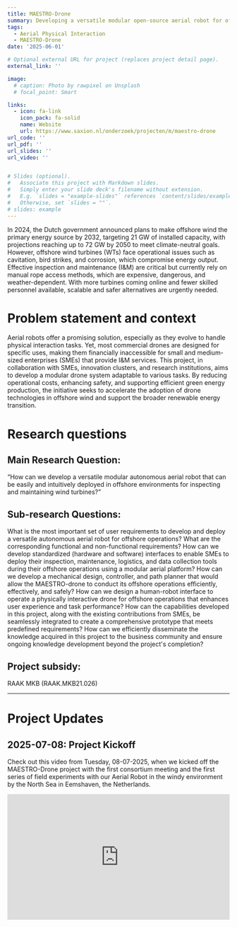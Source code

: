 ```yaml
---
title: MAESTRO-Drone
summary: Developing a versatile modular open-source aerial robot for offshore wind turbine operations.
tags:
  - Aerial Physical Interaction
  - MAESTRO-Drone
date: '2025-06-01'

# Optional external URL for project (replaces project detail page).
external_link: ''

image:
  # caption: Photo by rawpixel on Unsplash
  # focal_point: Smart

links:
  - icon: fa-link
    icon_pack: fa-solid
    name: Website
    url: https://www.saxion.nl/onderzoek/projecten/m/maestro-drone
url_code: ''
url_pdf: ''
url_slides: ''
url_video: ''


# Slides (optional).
#   Associate this project with Markdown slides.
#   Simply enter your slide deck's filename without extension.
#   E.g. `slides = "example-slides"` references `content/slides/example-slides.md`.
#   Otherwise, set `slides = ""`.
# slides: example
---
```


In 2024, the Dutch government announced plans to make offshore wind the primary energy source by 2032, targeting 21 GW of installed capacity, with projections reaching up to 72 GW by 2050 to meet climate-neutral goals. However, offshore wind turbines (WTs) face operational issues such as cavitation, bird strikes, and corrosion, which compromise energy output. Effective inspection and maintenance (I&M) are critical but currently rely on manual rope access methods, which are expensive, dangerous, and weather-dependent. With more turbines coming online and fewer skilled personnel available, scalable and safer alternatives are urgently needed.

# Problem statement and context
Aerial robots offer a promising solution, especially as they evolve to handle physical interaction tasks. Yet, most commercial drones are designed for specific uses, making them financially inaccessible for small and medium-sized enterprises (SMEs) that provide I&M services. This project, in collaboration with SMEs, innovation clusters, and research institutions, aims to develop a modular drone system adaptable to various tasks. By reducing operational costs, enhancing safety, and supporting efficient green energy production, the initiative seeks to accelerate the adoption of drone technologies in offshore wind and support the broader renewable energy transition.

# Research questions
## Main Research Question:
“How can we develop a versatile modular autonomous aerial robot that can be easily and intuitively deployed in offshore environments for inspecting and maintaining wind turbines?”

## Sub-research Questions:
What is the most important set of user requirements to develop and deploy a versatile autonomous aerial robot for offshore operations? What are the corresponding functional and non-functional requirements?
How can we develop standardized (hardware and software) interfaces to enable SMEs to deploy their inspection, maintenance, logistics, and data collection tools during their offshore operations using a modular aerial platform?
How can we develop a mechanical design, controller, and path planner that would allow the MAESTRO-drone to conduct its offshore operations efficiently, effectively, and safely?
How can we design a human-robot interface to operate a physically interactive drone for offshore operations that enhances user experience and task performance?
How can the capabilities developed in this project, along with the existing contributions from SMEs, be seamlessly integrated to create a comprehensive prototype that meets predefined requirements?
How can we efficiently disseminate the knowledge acquired in this project to the business community and ensure ongoing knowledge development beyond the project's completion?

## Project subsidy:
RAAK MKB (RAAK.MKB21.026)

---

# Project Updates

## 2025-07-08: Project Kickoff

Check out this video from Tuesday, 08-07-2025, when we kicked off the MAESTRO-Drone project with the first consortium meeting and the first series of field experiments with our Aerial Robot in the windy environment by the North Sea in Eemshaven, the Netherlands.

<style>
  .video-container {
    position: relative;
    padding-bottom: 56.25%; /* 16:9 ratio */
    height: 0;
    overflow: hidden;
    max-width: 100%;
  }

  .video-container iframe {
    position: absolute;
    top: 0;
    left: 0;
    width: 100%;
    height: 100%;
  }
</style>

<div class="video-container">
  <iframe src="https://www.youtube.com/embed/dYcRn2cZbmA?si=hwnDoSVC17-cUZlt"
          title="YouTube video player"
          frameborder="0"
          allow="accelerometer; autoplay; clipboard-write; encrypted-media; gyroscope; picture-in-picture; web-share"
          referrerpolicy="strict-origin-when-cross-origin"
          allowfullscreen>
  </iframe>
</div>
